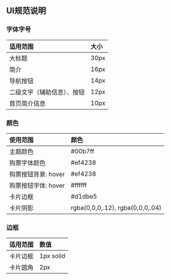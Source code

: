 ## UI规范说明

### 字体字号
| 适用范围 | 大小 |
| :-- | :-- |
| 大标题 | 30px |
| 简介 | 16px |
| 导航按钮 | 14px |
| 二级文字（辅助信息）、按钮 | 12px |
| 首页简介信息 | 10px |

### 颜色

| 使用范围 | 颜色 |
| :-- | :-- |
| 主题颜色 | #00b7ff |
| 购票字体颜色 | #ef4238 |
| 购票按钮背景: hover | #ef4238 |
| 购票按钮字体: hover | #ffffff |
| 卡片边框 | #d1dbe5 |
| 卡片阴影 | rgba(0,0,0,.12), rgba(0,0,0,.04) |

### 边框
| 适用范围 | 数值 |
| :-- | :-- |
| 卡片边框 | 1px solid |
| 卡片圆角 | 2px |
